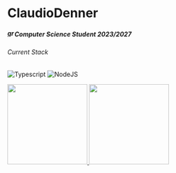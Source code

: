 # ClaudioDenner 

##### <img width="16" height="16" src="https://img.icons8.com/office/16/graduation-cap.png" alt="graduation-cap"/>Computer Science Student 2023/2027
###### Current Stack
![Typescript](https://img.shields.io/badge/-Typescript?logo=typescript&label=Typescript)
![NodeJS](https://img.shields.io/badge/-NodeJS?logo=Node.JS&label=Node.JS)
















<div>
<a href="https://github.com/ClaudioDenner">
<img height="180em" src="https://github-readme-stats.vercel.app/api/top-langs/?username=ClaudioDenner&layout=compact&langs_count=7&theme=dracula"/>
<img height="180em" src="https://github-readme-stats.vercel.app/api?username=ClaudioDenner&show_icons=true&theme=dracula&include_all_commits=true&count_private=true"/>
</div>
